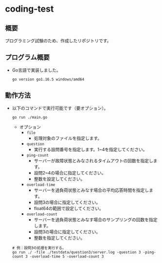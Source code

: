 # coding-test
## 概要
プログラミング試験のため、作成したリポジトリです。

## プログラム概要
- Go言語で実装しました。
    ```
    go version go1.16.5 windows/amd64
    ```

## 動作方法
- 以下のコマンドで実行可能です（要オプション）。
    ```
    go run ./main.go
    ```
    - オプション
        - `file`
            - 処理対象のファイルを指定します。
        - `question`
            - 実行する設問番号を指定します。1~4を指定してください。
        - `ping-count`
            - サーバーが故障状態とみなされるタイムアウトの回数を指定します。
            - 設問2~4の場合に指定してください。
            - 整数を設定してください。
        - `overload-time`
            - サーバーを過負荷状態とみなす場合の平均応答時間を指定します。
            - 設問3の場合に指定してください。
            - float64の範囲で設定してください。
        - `overload-count`
            - サーバーを過負荷状態とみなす場合のサンプリングの回数を指定します。
            - 設問3の場合に指定してください。
            - 整数を指定してください。
    ```
    # 例：設問3の処理を実行する。
    go run ./ -file ./testdata/question3/server.log -question 3 -ping-count 3 -overload-time 5 -overload-count 3
    ```